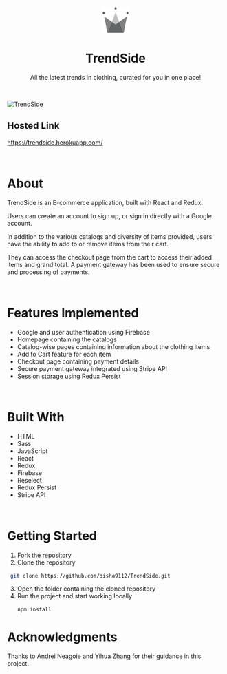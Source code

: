 <div id="top"></div>

<div align="center">
  <a href="https://trendside.herokuapp.com/">
    <img src="src\assets\crown.svg" alt="Logo" width="60" height="60">
  </a>

  <h1 align="center">TrendSide</h1>

  <p align="center">
    All the latest trends in clothing, curated for you in one place!
  </p>
</div>

</br>

![TrendSide](https://user-images.githubusercontent.com/78133928/139578928-7728f991-c766-446e-8f3f-71d9aaaa527e.png)

<!-- HOSTED LINK -->

## Hosted Link

https://trendside.herokuapp.com/

</br>

<!-- ABOUT THE PROJECT -->

# About

TrendSide is an E-commerce application, built with React and Redux.

Users can create an account to sign up, or sign in directly with a Google account.

In addition to the various catalogs and diversity of items provided, users have the ability to add to or remove items from their cart.

They can access the checkout page from the cart to access their added items and grand total. A payment gateway has been used to ensure secure and processing of payments.

</br>

<!-- FEATURES IMPLEMENTED -->

# Features Implemented

- Google and user authentication using Firebase
- Homepage containing the catalogs
- Catalog-wise pages containing information about the clothing items
- Add to Cart feature for each item
- Checkout page containing payment details
- Secure payment gateway integrated using Stripe API
- Session storage using Redux Persist

</br>

<!-- BUILT WITH -->

# Built With

- HTML
- Sass
- JavaScript
- React
- Redux
- Firebase
- Reselect
- Redux Persist
- Stripe API

</br>

<!-- GETTING STARTED -->

# Getting Started

1. Fork the repository
2. Clone the repository

```sh
 git clone https://github.com/disha9112/TrendSide.git
```

3. Open the folder containing the cloned repository
4. Run the project and start working locally
   ```sh
   npm install
   ```

<!-- ACKNOWLEDGMENTS -->

# Acknowledgments

Thanks to Andrei Neagoie and Yihua Zhang for their guidance in this project.
